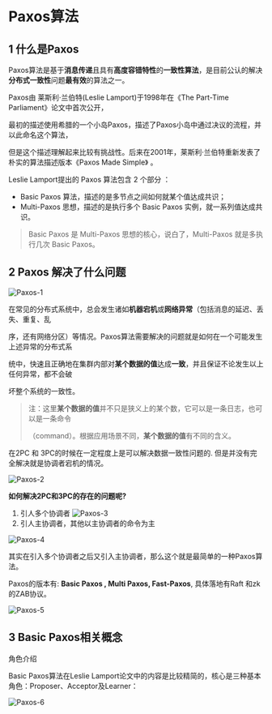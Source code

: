 #  Paxos算法

## 1 什么是Paxos

Paxos算法是基于**消息传递**且具有**高度容错特性**的**一致性算法**，是目前公认的解决**分布式一致性**问题**最有效**的算法之一。

Paxos由 莱斯利·兰伯特(Leslie Lamport)于1998年在《The Part-Time Parliament》论文中首次公开，

最初的描述使用希腊的一个小岛Paxos，描述了Paxos小岛中通过决议的流程，并以此命名这个算法，

但是这个描述理解起来比较有挑战性。后来在2001年，莱斯利·兰伯特重新发表了朴实的算法描述版本《Paxos Made Simple》 。

Leslie Lamport提出的 Paxos 算法包含 2 个部分 ：

- Basic Paxos 算法，描述的是多节点之间如何就某个值达成共识；
- Multi-Paxos 思想，描述的是执行多个 Basic Paxos 实例，就一系列值达成共识。

> Basic Paxos 是 Multi-Paxos 思想的核心，说白了，Multi-Paxos 就是多执行几次 Basic Paxos。

##  2 Paxos 解决了什么问题

![Paxos-1](https://gitee.com/linbingxing/image/raw/master/distributed/Paxos-1.png)

在常见的分布式系统中，总会发生诸如**机器宕机**或**网络异常**（包括消息的延迟、丢失、重复、乱

序，还有网络分区）等情况。Paxos算法需要解决的问题就是如何在一个可能发生上述异常的分布式系

统中，快速且正确地在集群内部对**某个数据的值**达成**一致**，并且保证不论发生以上任何异常，都不会破

坏整个系统的一致性。

> 注：这里**某个数据的值**并不只是狭义上的某个数，它可以是一条日志，也可以是一条命令
>
> （command）。根据应用场景不同，**某个数据的值**有不同的含义。

在2PC 和 3PC的时候在一定程度上是可以解决数据一致性问题的. 但是并没有完全解决就是协调者宕机的情况。

![Paxos-2](https://gitee.com/linbingxing/image/raw/master/distributed/Paxos-2.png)

**如何解决2PC和3PC的存在的问题呢?** 

1. 引人多个协调者 ![Paxos-3](https://gitee.com/linbingxing/image/raw/master/distributed/Paxos-3.png)
2. 引人主协调者，其他以主协调者的命令为主

![Paxos-4](https://gitee.com/linbingxing/image/raw/master/distributed/Paxos-4.png)

其实在引入多个协调者之后又引入主协调者，那么这个就是最简单的一种Paxos算法。

Paxos的版本有: **Basic Paxos , Multi Paxos, Fast-Paxos**, 具体落地有Raft 和zk的ZAB协议。

![Paxos-5](https://gitee.com/linbingxing/image/raw/master/distributed/Paxos-5.png)

## 3 Basic Paxos相关概念

角色介绍

Basic Paxos算法在Leslie Lamport论文中的内容是比较精简的，核心是三种基本角色：Proposer、Acceptor及Learner：

![Paxos-6](https://gitee.com/linbingxing/image/raw/master/distributed/Paxos-6.png)

